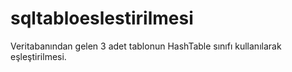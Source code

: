 # sqltabloeslestirilmesi
Veritabanından gelen 3 adet tablonun HashTable sınıfı kullanılarak eşleştirilmesi.
